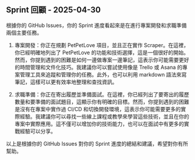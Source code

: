 ## Sprint 回顧 - 2025-04-30

根據你的 GitHub Issues，你的 Sprint 進度看起來是在進行專案開發和求職準備兩個主要任務。

1. 專案開發：你正在規劃 PetPetLove 項目，並且正在實作 Scraper。在這裡，你已經明確地列出了 PetPetLove 的功能和技術選擇，這是一個很好的開始。然而，你提到遇到的困難是如何一邊做專案一邊筆記，這表示你可能需要更好的時間管理和文件化技巧。我建議你可以嘗試使用像是 Trello 或 Asana 的專案管理工具來追蹤和管理你的任務。此外，也可以利用 markdown 語法來寫筆記，這樣可以更有效率地整理和查找資訊。

2. 求職準備：你正在寄出履歷並準備面試。在這裡，你已經列出了要寄出的履歷數量和要準備的面試題目，這顯示你有明確的目標。然而，你提到遇到的困難是沒有在專案中實作過 CI/CD 和切換開發環境，這表示你可能需要更多的實際經驗。我建議你可以尋找一些線上課程或教學來學習這些技術，並且在你的專案中實際應用。這不僅可以增加你的技術能力，也可以在面試中有更多的實戰經驗可以分享。

以上是根據你的 GitHub Issues 對你的 Sprint 進度的總結和建議，希望對你有所幫助。
